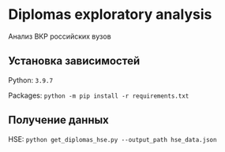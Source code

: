 # Diplomas exploratory analysis

Анализ ВКР российских вузов

## Установка зависимостей

Python: `3.9.7`

Packages: `python -m pip install -r requirements.txt`

## Получение данных

HSE: `python get_diplomas_hse.py --output_path hse_data.json`
